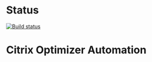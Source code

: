 # Status
[![Build status](https://ci.appveyor.com/api/projects/status/sdt3s9udg2671o4r?svg=true)](https://ci.appveyor.com/project/dbretty/citrixoptimizer)

# Citrix Optimizer Automation
